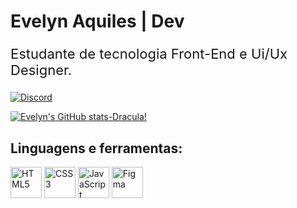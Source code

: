 # Evelyn Aquiles | Dev

<p style="font-size: 22px;">
  Estudante de tecnologia Front-End e Ui/Ux Designer.
</p>

[![Discord](https://img.shields.io/badge/Discord-5865F2?style=for-the-badge&logo=discord&logoColor=white)](https://discord.com/users/myevvy.-discord)

[![Evelyn's GitHub stats-Dracula!](https://github-readme-stats.vercel.app/api?username=myevvy&show_icons=true&theme=dracula#gh-dark-mode-only)](https://github.com/myevvy/github-readme-stats#gh-dark-mode-only)

## Linguagens e ferramentas:
<p align="left">
    <img src="https://cdn.jsdelivr.net/gh/devicons/devicon/icons/html5/html5-original.svg" alt="HTML5" width="50" height="50"/>
    <img src="https://cdn.jsdelivr.net/gh/devicons/devicon/icons/css3/css3-original.svg" alt="CSS3" width="50" height="50"/>
    <img src="https://cdn.jsdelivr.net/gh/devicons/devicon/icons/javascript/javascript-original.svg" alt="JavaScript" width="50" height="50"/>
    <img src="https://cdn.jsdelivr.net/gh/devicons/devicon/icons/figma/figma-original.svg" alt="Figma" width="50" height="50"/>
</p>
